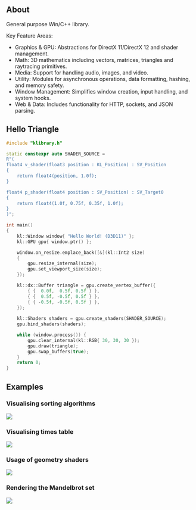 ## About
General purpose Win/C++ library. 

Key Feature Areas:  
- Graphics & GPU: Abstractions for DirectX 11/DirectX 12 and shader management.  
- Math: 3D mathematics including vectors, matrices, triangles and raytracing primitives.  
- Media: Support for handling audio, images, and video.  
- Utility: Modules for asynchronous operations, data formatting, hashing, and memory safety.  
- Window Management: Simplifies window creation, input handling, and system hooks.  
- Web & Data: Includes functionality for HTTP, sockets, and JSON parsing.  

## Hello Triangle
```cpp
#include "klibrary.h"

static constexpr auto SHADER_SOURCE =
R"(
float4 v_shader(float3 position : KL_Position) : SV_Position
{
    return float4(position, 1.0f);
}

float4 p_shader(float4 position : SV_Position) : SV_Target0
{
    return float4(1.0f, 0.75f, 0.35f, 1.0f);
}
)";

int main()
{
    kl::Window window{ "Hello World! (D3D11)" };
    kl::GPU gpu{ window.ptr() };

    window.on_resize.emplace_back([&](kl::Int2 size)
    {
        gpu.resize_internal(size);
        gpu.set_viewport_size(size);
    });

    kl::dx::Buffer triangle = gpu.create_vertex_buffer({
        { {  0.0f,  0.5f, 0.5f } },
        { {  0.5f, -0.5f, 0.5f } },
        { { -0.5f, -0.5f, 0.5f } },
    });
    
    kl::Shaders shaders = gpu.create_shaders(SHADER_SOURCE);
    gpu.bind_shaders(shaders);

    while (window.process()) {
        gpu.clear_internal(kl::RGB{ 30, 30, 30 });
        gpu.draw(triangle);
        gpu.swap_buffers(true);
    }
    return 0;
}
```

## Examples
### Visualising sorting algorithms  
![](examples/screens/visual_sort.png)

### Visualising times table  
![](examples/screens/times_table.png)

### Usage of geometry shaders  
![](examples/screens/geometry_shaders.png)

### Rendering the Mandelbrot set  
![](examples/screens/mandelbrot.png)
